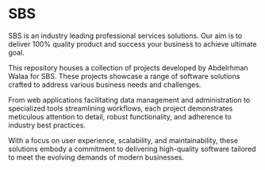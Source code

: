 # SBS


SBS is an industry leading professional services solutions. Our aim is to deliver 100% quality product
and success your business to achieve ultimate goal.

This repository houses a collection of projects developed by Abdelrhman Walaa for SBS. These projects showcase a range of software solutions crafted to address various business needs and challenges. 

From web applications facilitating data management and administration to specialized tools streamlining workflows, each project demonstrates meticulous attention to detail, robust functionality, and adherence to industry best practices.

With a focus on user experience, scalability, and maintainability, these solutions embody a commitment to delivering high-quality software tailored to meet the evolving demands of modern businesses.
